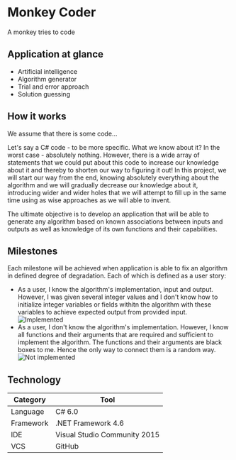 # Monkey Coder
A monkey tries to code

## Application at glance
 - Artificial intelligence
 - Algorithm generator
 - Trial and error approach
 - Solution guessing

## How it works
We assume that there is some code...

Let's say a C# code - to be more specific. What we know about it? In the worst case - absolutely nothing. However, there is a wide array of statements that we could put about this code to increase our knowledge about it and thereby to shorten our way to figuring it out! In this project, we will start our way from the end, knowing absolutely everything about the algorithm and we will gradually decrease our knowledge about it, introducing wider and wider holes that we will attempt to fill up in the same time using as wise approaches as we will able to invent.

The ultimate objective is to develop an application that will be able to generate any algorithm based on known associations between inputs and outputs as well as knowledge of its own functions and their capabilities.

## Milestones
Each milestone will be achieved when application is able to fix an algorithm in defined degree of degradation. Each of which is defined as a user story:
 - As a user, I know the algorithm's implementation, input and output. However, I was given several integer values and I don't know how to initialize integer variables or fields withitn the algorithm with these variables to achieve expected output from provided input. ![Implemented][Y]
 - As a user, I don't know the algorithm's implementation. However, I know all functions and their arguments that are required and sufficient to implement the algorithm. The functions and their arguments are black boxes to me. Hence the only way to connect them is a random way. ![Not implemented][X]

[X]: http://www.saudigazette.com.sa/images/red-x.png
[Y]: http://checkstocknow.co.uk/images/tick.gif

## Technology
Category|Tool
---|---
Language|C# 6.0
Framework|.NET Framework 4.6
IDE|Visual Studio Community 2015
VCS|GitHub
